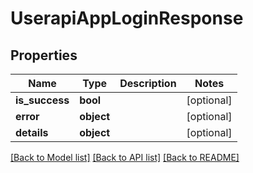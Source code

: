 # UserapiAppLoginResponse

## Properties
Name | Type | Description | Notes
------------ | ------------- | ------------- | -------------
**is_success** | **bool** |  | [optional] 
**error** | **object** |  | [optional] 
**details** | **object** |  | [optional] 

[[Back to Model list]](../README.md#documentation-for-models) [[Back to API list]](../README.md#documentation-for-api-endpoints) [[Back to README]](../README.md)

